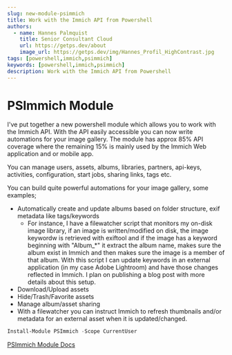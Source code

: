 ```yaml
---
slug: new-module-psimmich
title: Work with the Immich API from Powershell
authors:
  - name: Hannes Palmquist
    title: Senior Consultant Cloud
    url: https://getps.dev/about
    image_url: https://getps.dev/img/Hannes_Profil_HighContrast.jpg
tags: [powershell,immich,psimmich]
keywords: [powershell,immich,psimmich]
description: Work with the Immich API from Powershell
---
```


<div class="fb-share-button"
data-href="https://getps.dev/blog/new-module-psimmich"
data-layout="button"
data-size="small">
</div>

# PSImmich Module

I've put together a new powershell module which allows you to work with the Immich API. With the API easily accessible you can now write automations for your image gallery. The module has approx 85% API coverage where the remaining 15% is mainly used by the Immich Web application and or mobile app.

You can manage users, assets, albums, libraries, partners, api-keys, activities, configuration, start jobs, sharing links, tags etc.

You can build quite powerful automations for your image gallery, some examples;

- Automatically create and update albums based on folder structure, exif metadata like tags/keywords
  - For instance, I have a filewatcher script that monitors my on-disk image library, if an image is written/modified on disk, the image keywordw is retrieved with exiftool and if the image has a keyword beginning with "Album_*" it extract the album name, makes sure the album exist in Immich and then makes sure the image is a member of that album. With this script I can update keywords in an external application (in my case Adobe Lightroom) and have those changes reflected in Immich. I plan on publishing a blog post with more details about this setup.
- Download/Upload assets
- Hide/Trash/Favorite assets
- Manage album/asset sharing
- With a filewatcher you can instruct Immich to refresh thumbnails and/or metadata for an external asset when it is updated/changed.

```powershell
Install-Module PSImmich -Scope CurrentUser
```

[PSImmich Module Docs](https://getps.dev/modules/PSImmich/getstarted)

<Comments />
